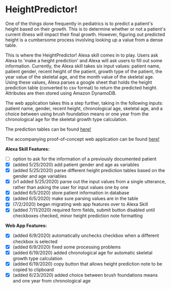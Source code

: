 # HeightPredictor!

One of the things done frequently in pediatrics is to predict a patient's height based on their growth. This is to determine whether or not a patient's current illness will impact their final growth. However, figuring out predicted height is a cumbersome process involving looking up a value from a dense table. 

This is where the HeightPredictor! Alexa skill comes in to play. Users ask Alexa to 'make a height prediction' and Alexa will ask users to fill out some information. Currently, the Alexa skill takes six input values: patient name, patient gender, recent height of the patient, growth type of the patient, the year value of the skeletal age, and the month value of the skeletal age. Using these values, Alexa parses a google sheet that holds the height prediction table (converted to csv format) to return the predicted height. Attributes are then stored using Amazon DynamoDB.

The web application takes this a step further, taking in the following inputs: patient name, gender, recent height, chronological age, skeletal age, and a choice between using brush foundation means or one year from the chronological age for the skeletal growth type calculation. 

The prediction tables can be found [here!](https://docs.google.com/spreadsheets/d/1fOM_Hntn5P9DXMg4o_rzHxrWJSM_MEwCXgiosloYCqY/edit#gid=1419711891)

The accompanying proof-of-concept web application can be found [here!](http://andrew22124.pythonanywhere.com)

**Alexa Skill Features:**
- [ ] option to ask for the information of a previously documented patient
- [x] (added 5/25/2020) add patient gender and age as variables
- [x] (added 5/25/2020) parse different height prediction tables based on the gender and age variables
- [x] (v1 added 5/25/2020) parse out the input values from a single utterance, rather than asking the user for input values one by one
- [x] (added 6/5/2020) store patient information in database 
- [x] (added 6/5/2020) make sure parsing values are in the table
- [x] (7/2/2020) began migrating web app features over to Alexa Skill
- [x] (added 7/11/2020) required form fields, submit button disabled until checkboxes checked, minor height prediction note formatting

**Web App Features:**
- [x] (added 6/9/2020) automatically unchecks checkbox when a different checkbox is selected
- [x] (added 6/9/2020) fixed some processing problems
- [x] (added 6/19/2020) added chronological age for automatic skeletal growth type calculation
- [x] (added 6/19/2020) copy button that allows height prediction note to be copied to clipboard
- [x] (added 6/23/2020) added choice between brush foundations means and one year from chronological age 
